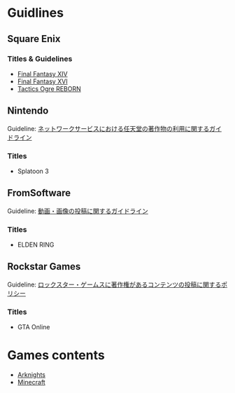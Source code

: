 # Guidlines

## Square Enix

### Titles & Guidelines

- [Final Fantasy XIV](https://support.jp.square-enix.com/rule.php?id=5381&la=0&tag=authc)
- [Final Fantasy XVI](https://jp.finalfantasyxvi.com/guideline/stream/)
- [Tactics Ogre REBORN](https://www.jp.square-enix.com/game/guideline/tor/)

## Nintendo

Guideline: [ネットワークサービスにおける任天堂の著作物の利用に関するガイドライン](https://www.nintendo.co.jp/networkservice_guideline/ja/index.html)

### Titles

- Splatoon 3

## FromSoftware

Guideline: [動画・画像の投稿に関するガイドライン](https://www.fromsoftware.jp/jp/guidelines_video.html)

### Titles

- ELDEN RING

## Rockstar Games

Guideline: [ロックスター・ゲームスに著作権があるコンテンツの投稿に関するポリシー](https://support.rockstargames.com/jp/articles/200153756/)

### Titles
- GTA Online

# Games contents

- [Arknights](./Arknights/)
- [Minecraft](./Minecraft/)